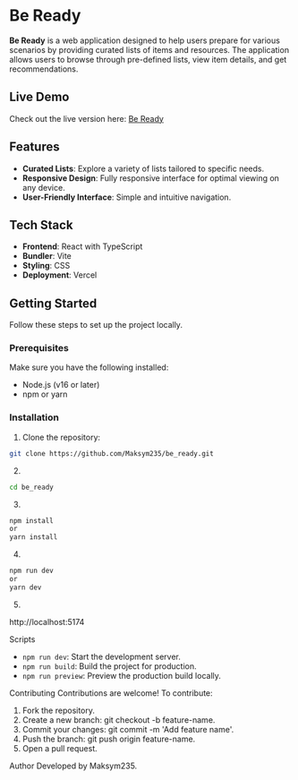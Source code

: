 # Be Ready

**Be Ready** is a web application designed to help users prepare for various scenarios by providing curated lists of items and resources. The application allows users to browse through pre-defined lists, view item details, and get recommendations.

## Live Demo

Check out the live version here: [Be Ready](https://be-ready-nine.vercel.app/)

## Features

- **Curated Lists**: Explore a variety of lists tailored to specific needs.
- **Responsive Design**: Fully responsive interface for optimal viewing on any device.
- **User-Friendly Interface**: Simple and intuitive navigation.

## Tech Stack

- **Frontend**: React with TypeScript
- **Bundler**: Vite
- **Styling**: CSS
- **Deployment**: Vercel

## Getting Started

Follow these steps to set up the project locally.

### Prerequisites

Make sure you have the following installed:

- Node.js (v16 or later)
- npm or yarn

### Installation

1. Clone the repository:

```bash
git clone https://github.com/Maksym235/be_ready.git
```
2.
```bash
cd be_ready
```
3.
```bash
npm install
or
yarn install
```
4.
```bash
npm run dev
or
yarn dev
```
5.
http://localhost:5174

Scripts
- `npm run dev`: Start the development server.
- `npm run build`: Build the project for production.
- `npm run preview`: Preview the production build locally.


Contributing
Contributions are welcome! To contribute:

1. Fork the repository.
2. Create a new branch: git checkout -b feature-name.
3. Commit your changes: git commit -m 'Add feature name'.
4. Push the branch: git push origin feature-name.
5. Open a pull request.

Author
Developed by Maksym235.
